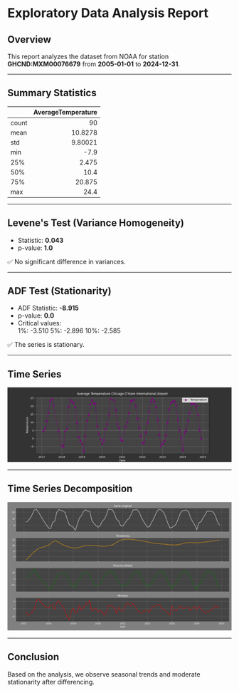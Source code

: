 # Exploratory Data Analysis Report

## Overview
This report analyzes the dataset from NOAA for station **GHCND:MXM00076679** from **2005-01-01** to **2024-12-31**.

---

## Summary Statistics

|       |   AverageTemperature |
|:------|---------------------:|
| count |             90       |
| mean  |             10.8278  |
| std   |              9.80021 |
| min   |             -7.9     |
| 25%   |              2.475   |
| 50%   |             10.4     |
| 75%   |             20.875   |
| max   |             24.4     |

---

## Levene's Test (Variance Homogeneity)

- Statistic: **0.043**
- p-value: **1.0**


✅ No significant difference in variances.


---

## ADF Test (Stationarity)

- ADF Statistic: **-8.915**
- p-value: **0.0**
- Critical values:  
1%: -3.510
5%: -2.896
10%: -2.585


✅ The series is stationary.


---

## Time Series

![Time Serie](../Outputs/Figures/time_serie.png)

---

## Time Series Decomposition

![STL Decomposition](../Outputs/Figures/stl_decomposition.png)

---

## Conclusion

Based on the analysis, we observe seasonal trends and moderate stationarity after differencing.
